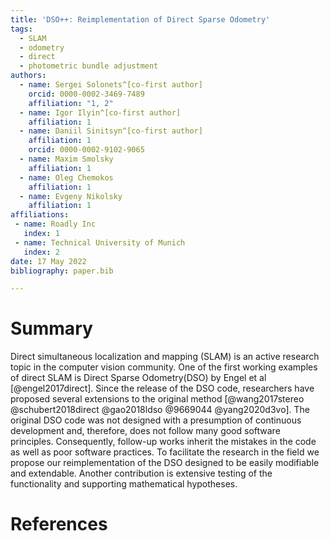 ```yaml
---
title: 'DSO++: Reimplementation of Direct Sparse Odometry'
tags:
  - SLAM
  - odometry
  - direct
  - photometric bundle adjustment
authors:
  - name: Sergei Solonets^[co-first author]
    orcid: 0000-0002-3469-7489
    affiliation: "1, 2" 
  - name: Igor Ilyin^[co-first author]
    affiliation: 1
  - name: Daniil Sinitsyn^[co-first author]
    affiliation: 1
    orcid: 0000-0002-9102-9065
  - name: Maxim Smolsky
    affiliation: 1
  - name: Oleg Chemokos 
    affiliation: 1
  - name: Evgeny Nikolsky
    affiliation: 1
affiliations:
 - name: Roadly Inc
   index: 1
 - name: Technical University of Munich
   index: 2
date: 17 May 2022
bibliography: paper.bib

---
```


# Summary

Direct simultaneous localization and mapping (SLAM) is an active research topic in the computer vision community. One of the first working examples of direct SLAM is Direct Sparse Odometry(DSO) by Engel et al [@engel2017direct]. Since the release of the DSO code, researchers have proposed several extensions to the original method [@wang2017stereo @schubert2018direct @gao2018ldso @9669044 @yang2020d3vo]. The original DSO code was not designed with a presumption of continuous development and, therefore, does not follow many good software principles. Consequently, follow-up works inherit the mistakes in the code as well as poor software practices. To facilitate the research in the field we propose our reimplementation of the DSO designed to be easily modifiable and extendable. Another contribution is extensive testing of the functionality and supporting mathematical hypotheses.   

# References
